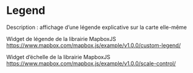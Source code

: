 # Legend


Description : affichage d’une légende explicative sur la carte elle-même

Widget de légende de la librairie MapboxJS https://www.mapbox.com/mapbox.js/example/v1.0.0/custom-legend/

Widget d’échelle de la librairie MapboxJS https://www.mapbox.com/mapbox.js/example/v1.0.0/scale-control/
